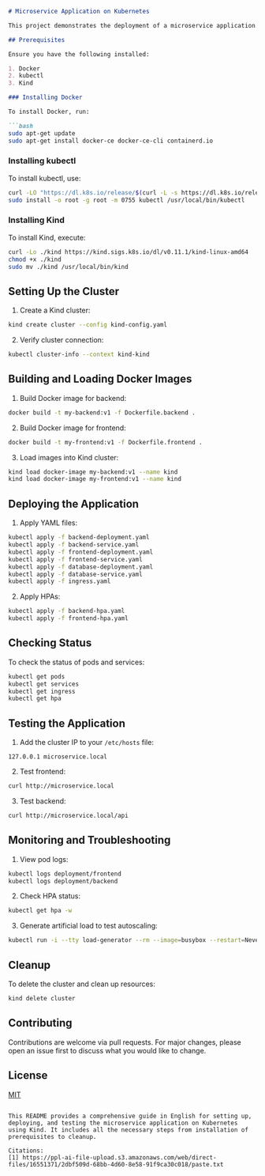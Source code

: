 
```markdown
# Microservice Application on Kubernetes

This project demonstrates the deployment of a microservice application on Kubernetes using Kind (Kubernetes in Docker).

## Prerequisites

Ensure you have the following installed:

1. Docker
2. kubectl
3. Kind

### Installing Docker

To install Docker, run:

```bash
sudo apt-get update
sudo apt-get install docker-ce docker-ce-cli containerd.io
```

### Installing kubectl

To install kubectl, use:

```bash
curl -LO "https://dl.k8s.io/release/$(curl -L -s https://dl.k8s.io/release/stable.txt)/bin/linux/amd64/kubectl"
sudo install -o root -g root -m 0755 kubectl /usr/local/bin/kubectl
```

### Installing Kind

To install Kind, execute:

```bash
curl -Lo ./kind https://kind.sigs.k8s.io/dl/v0.11.1/kind-linux-amd64
chmod +x ./kind
sudo mv ./kind /usr/local/bin/kind
```

## Setting Up the Cluster

1. Create a Kind cluster:

```bash
kind create cluster --config kind-config.yaml
```

2. Verify cluster connection:

```bash
kubectl cluster-info --context kind-kind
```

## Building and Loading Docker Images

1. Build Docker image for backend:

```bash
docker build -t my-backend:v1 -f Dockerfile.backend .
```

2. Build Docker image for frontend:

```bash
docker build -t my-frontend:v1 -f Dockerfile.frontend .
```

3. Load images into Kind cluster:

```bash
kind load docker-image my-backend:v1 --name kind
kind load docker-image my-frontend:v1 --name kind
```

## Deploying the Application

1. Apply YAML files:

```bash
kubectl apply -f backend-deployment.yaml
kubectl apply -f backend-service.yaml
kubectl apply -f frontend-deployment.yaml
kubectl apply -f frontend-service.yaml
kubectl apply -f database-deployment.yaml
kubectl apply -f database-service.yaml
kubectl apply -f ingress.yaml
```

2. Apply HPAs:

```bash
kubectl apply -f backend-hpa.yaml
kubectl apply -f frontend-hpa.yaml
```

## Checking Status

To check the status of pods and services:

```bash
kubectl get pods
kubectl get services
kubectl get ingress
kubectl get hpa
```

## Testing the Application

1. Add the cluster IP to your `/etc/hosts` file:

```
127.0.0.1 microservice.local
```

2. Test frontend:

```bash
curl http://microservice.local
```

3. Test backend:

```bash
curl http://microservice.local/api
```

## Monitoring and Troubleshooting

1. View pod logs:

```bash
kubectl logs deployment/frontend
kubectl logs deployment/backend
```

2. Check HPA status:

```bash
kubectl get hpa -w
```

3. Generate artificial load to test autoscaling:

```bash
kubectl run -i --tty load-generator --rm --image=busybox --restart=Never -- /bin/sh -c "while sleep 0.01; do wget -q -O- http://frontend-service; done"
```

## Cleanup

To delete the cluster and clean up resources:

```bash
kind delete cluster
```

## Contributing

Contributions are welcome via pull requests. For major changes, please open an issue first to discuss what you would like to change.

## License

[MIT](https://choosealicense.com/licenses/mit/)
```

This README provides a comprehensive guide in English for setting up, deploying, and testing the microservice application on Kubernetes using Kind. It includes all the necessary steps from installation of prerequisites to cleanup.

Citations:
[1] https://ppl-ai-file-upload.s3.amazonaws.com/web/direct-files/16551371/2dbf509d-68bb-4d60-8e58-91f9ca30c018/paste.txt

